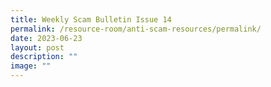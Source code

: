 ```yaml
---
title: Weekly Scam Bulletin Issue 14
permalink: /resource-room/anti-scam-resources/permalink/
date: 2023-06-23
layout: post
description: ""
image: ""
---
```

